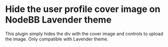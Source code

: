 # Hide the user profile cover image on NodeBB Lavender theme

This plugin simply hides the div with the cover image and controls to upload the image. Only compatible with Lavender theme.